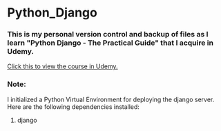 # Python_Django

### This is my personal version control and backup of files as I learn "Python Django - The Practical Guide" that I acquire in Udemy.
[Click this to view the course in Udemy.](https://www.udemy.com/course/python-django-the-practical-guide/)

### Note:
I initialized a Python Virtual Environment for deploying the django server.
Here are the following dependencies installed:
1. django
